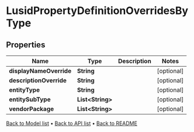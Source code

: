 

# LusidPropertyDefinitionOverridesByType


## Properties

| Name | Type | Description | Notes |
|------------ | ------------- | ------------- | -------------|
|**displayNameOverride** | **String** |  |  [optional] |
|**descriptionOverride** | **String** |  |  [optional] |
|**entityType** | **String** |  |  [optional] |
|**entitySubType** | **List&lt;String&gt;** |  |  [optional] |
|**vendorPackage** | **List&lt;String&gt;** |  |  [optional] |



[Back to Model list](../README.md#documentation-for-models) &#8226; [Back to API list](../README.md#documentation-for-api-endpoints) &#8226; [Back to README](../README.md)


